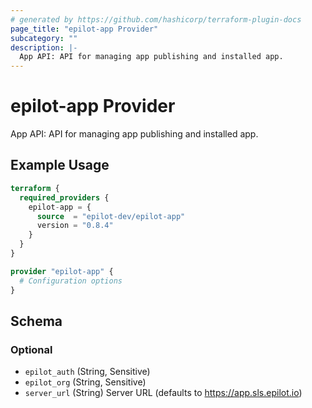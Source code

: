 ```yaml
---
# generated by https://github.com/hashicorp/terraform-plugin-docs
page_title: "epilot-app Provider"
subcategory: ""
description: |-
  App API: API for managing app publishing and installed app.
---
```


# epilot-app Provider

App API: API for managing app publishing and installed app.

## Example Usage

```terraform
terraform {
  required_providers {
    epilot-app = {
      source  = "epilot-dev/epilot-app"
      version = "0.8.4"
    }
  }
}

provider "epilot-app" {
  # Configuration options
}
```

<!-- schema generated by tfplugindocs -->
## Schema

### Optional

- `epilot_auth` (String, Sensitive)
- `epilot_org` (String, Sensitive)
- `server_url` (String) Server URL (defaults to https://app.sls.epilot.io)
